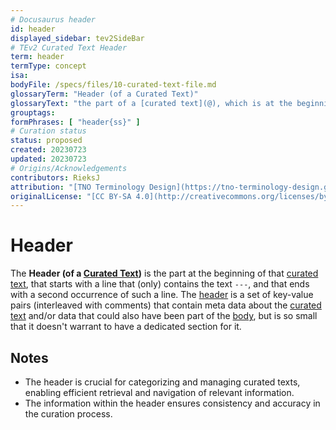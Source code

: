 ```yaml
---
# Docusaurus header
id: header
displayed_sidebar: tev2SideBar
# TEv2 Curated Text Header
term: header
termType: concept
isa:
bodyFile: /specs/files/10-curated-text-file.md
glossaryTerm: "Header (of a Curated Text)"
glossaryText: "the part of a [curated text](@), which is at the beginning of that text, that starts with a line that (only) contains three subsequent '-'characters, and that ends with a second occurrence of such a line. Headers live in [curated text files](@)."
grouptags:
formPhrases: [ "header{ss}" ]
# Curation status
status: proposed
created: 20230723
updated: 20230723
# Origins/Acknowledgements
contributors: RieksJ
attribution: "[TNO Terminology Design](https://tno-terminology-design.github.io/tev2-specifications/docs)"
originalLicense: "[CC BY-SA 4.0](http://creativecommons.org/licenses/by-sa/4.0/?ref=chooser-v1)"
---
```


# Header

The **Header (of a [Curated Text](@))** is the part at the beginning of that [curated text](@), that starts with a line that (only) contains the text `---`, and that ends with a second occurrence of such a line. The [header](@) is a set of key-value pairs (interleaved with comments) that contain meta data about the [curated text](@) and/or data that could also have been part of the [body](@), but is so small that it doesn't warrant to have a dedicated section for it.

## Notes

- The header is crucial for categorizing and managing curated texts, enabling efficient retrieval and navigation of relevant information.
- The information within the header ensures consistency and accuracy in the curation process.
